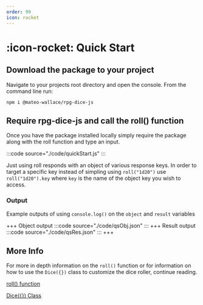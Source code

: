 ```yaml
---
order: 99
icon: rocket
---
```


# :icon-rocket: Quick Start

## Download the package to your project

Navigate to your projects root directory and open the console. From the command line run:

```
npm i @mateo-wallace/rpg-dice-js
```

## Require rpg-dice-js and call the roll() function

Once you have the package installed locally simply require the package along with the roll function and type an input.

:::code source="./code/quickStart.js" :::

Just using roll responds with an object of various response keys. In order to target a specific key instead of simpling using `roll("1d20")` use `roll("1d20").key` where `key` is the name of the object key you wish to access.

### Output

Example outputs of using `console.log()` on the `object` and `result` variables

+++ Object output
:::code source="./code/qsObj.json" :::
+++ Result output
:::code source="./code/qsRes.json" :::
+++

## More Info

For more in depth information on the `roll()` function or for information on how to use the `Dice({})` class to customize the dice roller, continue reading.

[roll() function](./rollfunction/)

[Dice(\{}) Class](./diceclass/)
